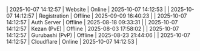 | 2025-10-07 14:12:57 | Website | Online | 2025-10-07 14:12:53 |
| 2025-10-07 14:12:57 | Registration | Offline | 2025-09-09 16:40:23 |
| 2025-10-07 14:12:57 | Auth Server | Offline | 2025-08-18 09:33:31 |
| 2025-10-07 14:12:57 | Kezan (PvE) | Offline | 2025-08-03 17:58:02 |
| 2025-10-07 14:12:57 | Gurubashi (PvP) | Offline | 2025-08-23 21:44:06 |
| 2025-10-07 14:12:57 | Cloudflare | Online | 2025-10-07 14:12:53 |
